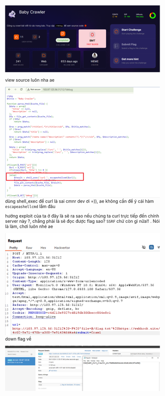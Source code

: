 ![image](../img/9.1.png)

view source luôn nha ae

![image](../img/9.2.png)
dùng shell_exec để curl là sai cmnr dev ơi =)), ae không cần để ý cái hàm `escapeashellcmd` lắm đâu

hướng exploit của ta ở đây là sẽ ra sao nếu chúng ta curl trực tiếp đến chính server này ?, chẳng phải là sẽ đọc được flag sao? `SSRF` chứ còn gì nữa!! . Nói là làm, chơi luôn nhé ae

![image](../img/9.3.png)
down flag về

![image](../img/9.4.png)

